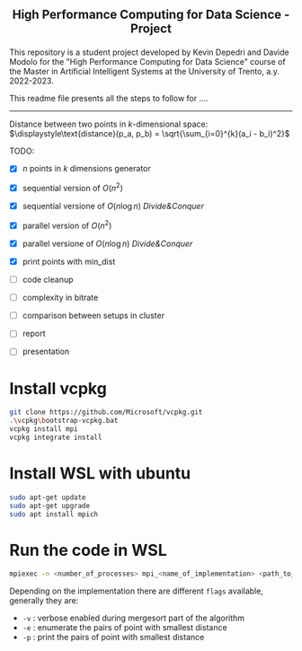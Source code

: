 ## <p align="center">High Performance Computing for Data Science - Project</p> 

This repository is a student project developed by Kevin Depedri and Davide Modolo for the "High Performance Computing for Data Science" course of the Master in Artificial Intelligent Systems at the University of Trento, a.y. 2022-2023. 

This readme file presents all the steps to follow for ....

---

Distance between two points in $k$-dimensional space: $\displaystyle\text{distance}(p_a, p_b) = \sqrt{\sum_{i=0}^{k}(a_i - b_i)^2}$

TODO:

- [x] $n$ points in $k$ dimensions generator

- [x] sequential version of $O(n^2)$

- [x] sequential versione of $O(n\log n)$ _Divide&Conquer_

- [x] parallel version of $O(n^2)$

- [x] parallel versione of $O(n\log n)$ _Divide&Conquer_

- [x] print points with min_dist

- [ ] code cleanup

- [ ] complexity in bitrate

- [ ] comparison between setups in cluster

- [ ] report

- [ ] presentation

# Install vcpkg
```bash
git clone https://github.com/Microsoft/vcpkg.git
.\vcpkg\bootstrap-vcpkg.bat
vcpkg install mpi
vcpkg integrate install
```

# Install WSL with ubuntu
```bash
sudo apt-get update
sudo apt-get upgrade
sudo apt install mpich
```

# Run the code in WSL
```bash
mpiexec -n <number_of_processes> mpi_<name_of_implementation> <path_to_points.txt> <flags>
```
Depending on the implementation there are different `flags` available, generally they are:
- `-v` : verbose enabled during mergesort part of the algorithm 
- `-e` : enumerate the pairs of point with smallest distance
- `-p` : print the pairs of point with smallest distance
